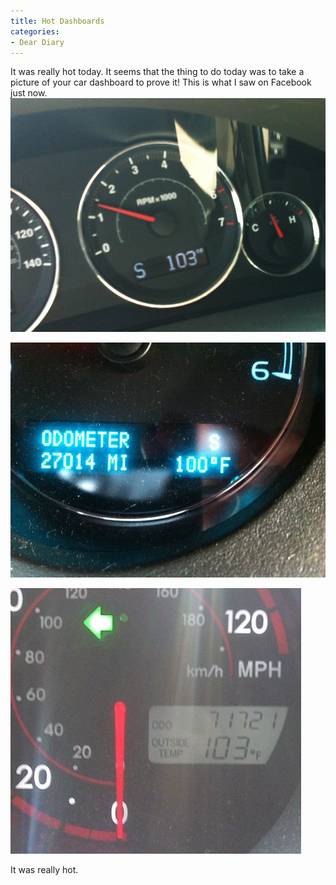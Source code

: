 ```yaml
---
title: Hot Dashboards
categories:
- Dear Diary
---
```


It was really hot today. It seems that the thing to do today was to take a picture of your car dashboard to prove it! This is what I saw on Facebook just now.
[![](/assets/posts/2011/Heat-Wave-Dashboard-1.jpg)](https://www.facebook.com/photo.php?fbid=2065397399987&set=a.1122421306174.19457.1396335151&type=1&comments)

[![](/assets/posts/2011/Heat-Wave-Dashboard-2.jpg)](https://www.facebook.com/photo.php?fbid=10150621049240567&set=a.10150224667210567.467904.512080566&type=1&theater)

[![](/assets/posts/2011/Heat-Wave-Dashboard-3.jpg)](https://www.facebook.com/photo.php?fbid=10150199516520047&set=a.162443850046.127366.646565046&type=1&theater)

It was really hot.
